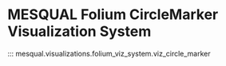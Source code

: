 # MESQUAL Folium CircleMarker Visualization System

::: mesqual.visualizations.folium_viz_system.viz_circle_marker